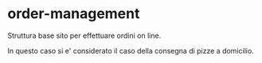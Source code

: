 # order-management
Struttura base sito per effettuare ordini on line.

In questo caso si e' considerato il caso della consegna di pizze a domicilio.
